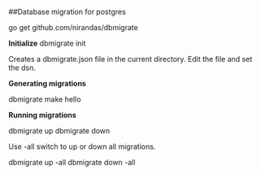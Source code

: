 ##Database migration for postgres

go get github.com/nirandas/dbmigrate

**Initialize**
dbmigrate init

Creates a dbmigrate.json file in the current directory. Edit the file and set the dsn.

**Generating migrations**

dbmigrate make hello

**Running migrations**

dbmigrate up
dbmigrate down

Use -all switch to up or down all migrations.

dbmigrate up -all
dbmigrate down -all
